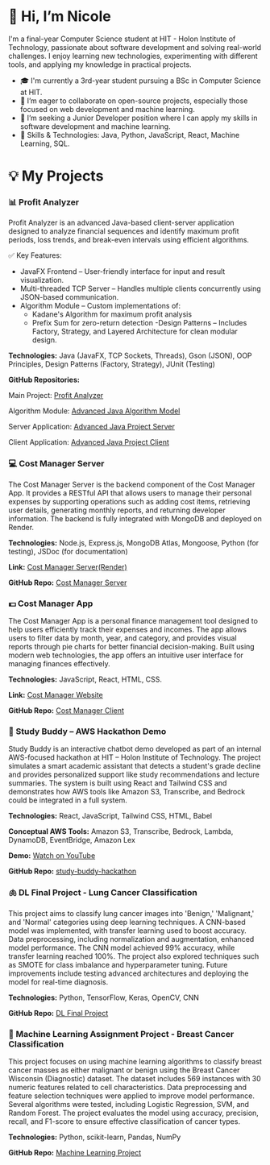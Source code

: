 # 👋 Hi, I’m Nicole

I'm a final-year Computer Science student at HIT - Holon Institute of Technology, passionate about software development and solving real-world challenges. 
I enjoy learning new technologies, experimenting with different tools, and applying my knowledge in practical projects.

- 🎓 I'm currently a 3rd-year student pursuing a BSc in Computer Science at HIT.
- 🤗 I’m eager to collaborate on open-source projects, especially those focused on web development and machine learning.
- 💼 I’m seeking a Junior Developer position where I can apply my skills in software development and machine learning.
- 🔧 Skills & Technologies: Java, Python, JavaScript, React, Machine Learning, SQL.


# 💡 My Projects

### 📊 Profit Analyzer
Profit Analyzer is an advanced Java-based client-server application designed to analyze financial sequences and identify maximum profit periods, loss trends, and break-even intervals using efficient algorithms.

✅ Key Features:
- JavaFX Frontend – User-friendly interface for input and result visualization.
- Multi-threaded TCP Server – Handles multiple clients concurrently using JSON-based communication.
- Algorithm Module – Custom implementations of:
    * Kadane's Algorithm for maximum profit analysis
    * Prefix Sum for zero-return detection
-Design Patterns – Includes Factory, Strategy, and Layered Architecture for clean modular design.

**Technologies:** Java (JavaFX, TCP Sockets, Threads), Gson (JSON), OOP Principles, Design Patterns (Factory, Strategy), JUnit (Testing)

**GitHub Repositories:**

Main Project: [Profit Analyzer](https://github.com/NicoleDavidov/Profit-Analyzer-Advanced-Java-Project)

Algorithm Module: [Advanced Java Algorithm Model](https://github.com/NicoleDavidov/Advanced-Java-Algorithm-Model/tree/e52af1514cba84069bba2672b3205b5c22192cc8)

Server Application: [Advanced Java Project Server](https://github.com/NicoleDavidov/Advanced-Java-Project-Server/tree/de0654f390f82ee5d851db24a25ac88026bb0df3)

Client Application: [Advanced Java Project Client](https://github.com/NicoleDavidov/Advanced-Java-Project-Client/tree/14e60956cdef19a24adcef8ce454cebd5fdbacf3)


### 💻 Cost Manager Server
The Cost Manager Server is the backend component of the Cost Manager App. It provides a RESTful API that allows users to manage their personal expenses by supporting operations such as adding cost items, retrieving user details, generating monthly reports, and returning developer information. The backend is fully integrated with MongoDB and deployed on Render.

**Technologies:** Node.js, Express.js, MongoDB Atlas, Mongoose, Python (for testing), JSDoc (for documentation)

**Link:** [Cost Manager Server(Render)](https://costmanagerserversideproject.onrender.com/) 

**GitHub Repo:** [Cost Manager Server](https://github.com/NicoleDavidov/CostManagerServerSide)


### 💵 Cost Manager App
The Cost Manager App is a personal finance management tool designed to help users efficiently track their expenses and incomes. The app allows users to filter data by month, year, and category, and provides visual reports through pie charts for better financial decision-making. Built using modern web technologies, the app offers an intuitive user interface for managing finances effectively.

**Technologies:** JavaScript, React, HTML, CSS.

**Link:** [Cost Manager Website](https://costmanager-y239.onrender.com)

**GitHub Repo:** [Cost Manager Client](https://github.com/NicoleDavidov/CostManager)

### 🧠 Study Buddy – AWS Hackathon Demo
Study Buddy is an interactive chatbot demo developed as part of an internal AWS-focused hackathon at HIT – Holon Institute of Technology.
The project simulates a smart academic assistant that detects a student's grade decline and provides personalized support like study recommendations and lecture summaries.
The system is built using React and Tailwind CSS and demonstrates how AWS tools like Amazon S3, Transcribe, and Bedrock could be integrated in a full system.

**Technologies:** React, JavaScript, Tailwind CSS, HTML, Babel

**Conceptual AWS Tools:** Amazon S3, Transcribe, Bedrock, Lambda, DynamoDB, EventBridge, Amazon Lex

**Demo:** [Watch on YouTube](https://youtu.be/9B5jRm6vPm8)

**GitHub Repo:** [study-buddy-hackathon](https://github.com/NicoleDavidov/study-buddy-hackathon)

### 🫁 DL Final Project - Lung Cancer Classification
This project aims to classify lung cancer images into 'Benign,' 'Malignant,' and 'Normal' categories using deep learning techniques. A CNN-based model was implemented, with transfer learning used to boost accuracy. Data preprocessing, including normalization and augmentation, enhanced model performance. The CNN model achieved 99% accuracy, while transfer learning reached 100%. The project also explored techniques such as SMOTE for class imbalance and hyperparameter tuning. Future improvements include testing advanced architectures and deploying the model for real-time diagnosis.

**Technologies:** Python, TensorFlow, Keras, OpenCV, CNN

**GitHub Repo:** [DL Final Project](https://github.com/NicoleDavidov/DL_finalProject)

### 🎯 Machine Learning Assignment Project - Breast Cancer Classification
This project focuses on using machine learning algorithms to classify breast cancer masses as either malignant or benign using the Breast Cancer Wisconsin (Diagnostic) dataset. The dataset includes 569 instances with 30 numeric features related to cell characteristics. Data preprocessing and feature selection techniques were applied to improve model performance. Several algorithms were tested, including Logistic Regression, SVM, and Random Forest. The project evaluates the model using accuracy, precision, recall, and F1-score to ensure effective classification of cancer types.

**Technologies:** Python, scikit-learn, Pandas, NumPy

**GitHub Repo:** [Machine Learning Project](https://github.com/NicoleDavidov/BreastCancerML)

